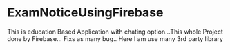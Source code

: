 # ExamNoticeUsingFirebase
 This is education Based Application with chating option...This whole Project done by Firebase... Fixs as many bug.. Here I am use many 3rd party library
